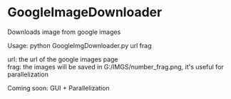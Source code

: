 # GoogleImageDownloader
Downloads image from google images

Usage: python GoogleImgDownloader.py url frag

url: the url of the google images page <br>
frag: the images will be saved in G:/IMGS/number_frag.png,  it's useful for parallelization


Coming soon: GUI + Parallelization
